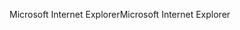 <span data-ttu-id="0b18e-101">Microsoft Internet Explorer</span><span class="sxs-lookup"><span data-stu-id="0b18e-101">Microsoft Internet Explorer</span></span>